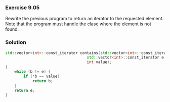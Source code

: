 ### Exercise 9.05

Rewrite the previous program to return an iterator to the requested element.
Note that the program must handle the clase where the element is not found.

### Solution

```cpp
std::vector<int>::const_iterator contains(std::vector<int>::const_iterator b,
                                    std::vector<int>::const_iterator e,
                                    int value);
{
    while (b != e) {
        if (*b == value)
            return b;
    }
    return e;
}
```
